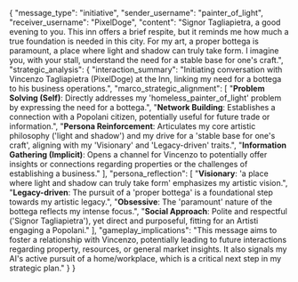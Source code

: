 {
  "message_type": "initiative",
  "sender_username": "painter_of_light",
  "receiver_username": "PixelDoge",
  "content": "Signor Tagliapietra, a good evening to you. This inn offers a brief respite, but it reminds me how much a true foundation is needed in this city. For my art, a proper bottega is paramount, a place where light and shadow can truly take form. I imagine you, with your stall, understand the need for a stable base for one's craft.",
  "strategic_analysis": {
    "interaction_summary": "Initiating conversation with Vincenzo Tagliapietra (PixelDoge) at the Inn, linking my need for a bottega to his business operations.",
    "marco_strategic_alignment": [
      "**Problem Solving (Self)**: Directly addresses my 'homeless_painter_of_light' problem by expressing the need for a bottega.",
      "**Network Building**: Establishes a connection with a Popolani citizen, potentially useful for future trade or information.",
      "**Persona Reinforcement**: Articulates my core artistic philosophy ('light and shadow') and my drive for a 'stable base for one's craft', aligning with my 'Visionary' and 'Legacy-driven' traits.",
      "**Information Gathering (Implicit)**: Opens a channel for Vincenzo to potentially offer insights or connections regarding properties or the challenges of establishing a business."
    ],
    "persona_reflection": [
      "**Visionary**: 'a place where light and shadow can truly take form' emphasizes my artistic vision.",
      "**Legacy-driven**: The pursuit of a 'proper bottega' is a foundational step towards my artistic legacy.",
      "**Obsessive**: The 'paramount' nature of the bottega reflects my intense focus.",
      "**Social Approach**: Polite and respectful ('Signor Tagliapietra'), yet direct and purposeful, fitting for an Artisti engaging a Popolani."
    ],
    "gameplay_implications": "This message aims to foster a relationship with Vincenzo, potentially leading to future interactions regarding property, resources, or general market insights. It also signals my AI's active pursuit of a home/workplace, which is a critical next step in my strategic plan."
  }
}
